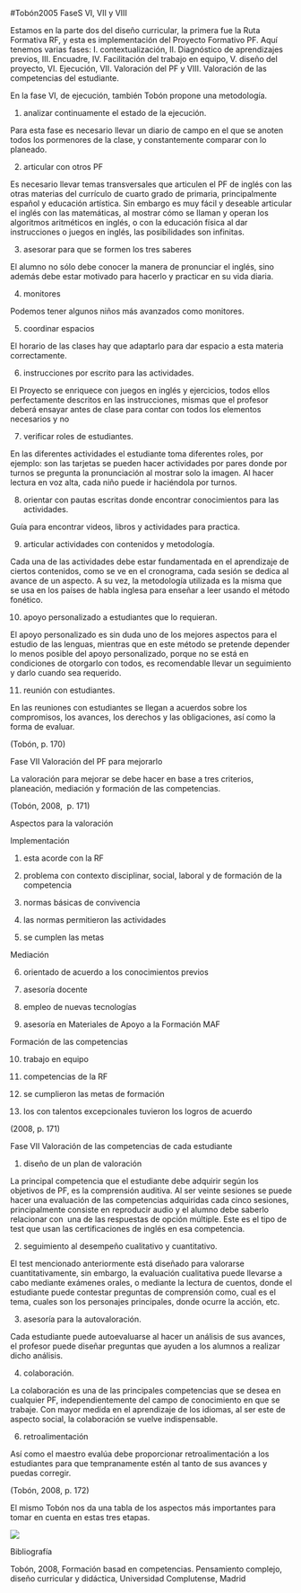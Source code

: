 #Tobón2005 
FaseS VI, VII y VIII

Estamos en la parte dos del diseño curricular, la primera fue la Ruta Formativa RF, y esta es implementación del Proyecto Formativo PF. Aquí tenemos varias fases: I. contextualización, II. Diagnóstico de aprendizajes previos, III. Encuadre, IV. Facilitación del trabajo en equipo, V. diseño del proyecto, VI. Ejecución, VII. Valoración del PF y VIII. Valoración de las competencias del estudiante.

En la fase VI, de ejecución, también Tobón propone una metodología.

1. analizar continuamente el estado de la ejecución.

Para esta fase es necesario llevar un diario de campo en el que se anoten todos los pormenores de la clase, y constantemente comparar con lo planeado.

2. articular con otros PF

Es necesario llevar temas transversales que articulen el PF de inglés con las otras materias del currículo de cuarto grado de primaria, principalmente español y educación artística. Sin embargo es muy fácil y deseable articular el inglés con las matemáticas, al mostrar cómo se llaman y operan los algoritmos aritméticos en inglés, o con la educación física al dar instrucciones o juegos en inglés, las posibilidades son infinitas.

3. asesorar para que se formen los tres saberes

El alumno no sólo debe conocer la manera de pronunciar el inglés, sino además debe estar motivado para hacerlo y practicar en su vida diaria.

4. monitores

Podemos tener algunos niños más avanzados como monitores.

5. coordinar espacios

El horario de las clases hay que adaptarlo para dar espacio a esta materia correctamente.

6. instrucciones por escrito para las actividades.

El Proyecto se enriquece con juegos en inglés y ejercicios, todos ellos perfectamente descritos en las instrucciones, mismas que el profesor deberá ensayar antes de clase para contar con todos los elementos necesarios y no

7. verificar roles de estudiantes.

En las diferentes actividades el estudiante toma diferentes roles, por ejemplo: son las tarjetas se pueden hacer actividades por pares donde por turnos se pregunta la pronunciación al mostrar solo la imagen. Al hacer lectura en voz alta, cada niño puede ir haciéndola por turnos.

8. orientar con pautas escritas donde encontrar conocimientos para las actividades.

Guía para encontrar videos, libros y actividades para practica.

9. articular actividades con contenidos y metodología.

Cada una de las actividades debe estar fundamentada en el aprendizaje de ciertos contenidos, como se ve en el cronograma, cada sesión se dedica al avance de un aspecto. A su vez, la metodología utilizada es la misma que se usa en los países de habla inglesa para enseñar a leer usando el método fonético.

10. apoyo personalizado a estudiantes que lo requieran.

El apoyo personalizado es sin duda uno de los mejores aspectos para el estudio de las lenguas, mientras que en este método se pretende depender lo menos posible del apoyo personalizado, porque no se está en condiciones de otorgarlo con todos, es recomendable llevar un seguimiento y darlo cuando sea requerido.

11. reunión con estudiantes.

En las reuniones con estudiantes se llegan a acuerdos sobre los compromisos, los avances, los derechos y las obligaciones, así como la forma de evaluar.

(Tobón, p. 170)

Fase VII Valoración del PF para mejorarlo

La valoración para mejorar se debe hacer en base a tres criterios, planeación, mediación y formación de las competencias.

(Tobón, 2008,  p. 171)

Aspectos para la valoración

Implementación

1. esta acorde con la RF

2. problema con contexto disciplinar, social, laboral y de formación de la competencia

3. normas básicas de convivencia

4. las normas permitieron las actividades

5. se cumplen las metas

Mediación

6. orientado de acuerdo a los conocimientos previos

7. asesoría docente

8. empleo de nuevas tecnologías

9. asesoría en Materiales de Apoyo a la Formación MAF

Formación de las competencias

10. trabajo en equipo

11. competencias de la RF

12. se cumplieron las metas de formación

13. los con talentos excepcionales tuvieron los logros de acuerdo

(2008, p. 171)

Fase VII Valoración de las competencias de cada estudiante

1. diseño de un plan de valoración

La principal competencia que el estudiante debe adquirir según los objetivos de PF, es la comprensión auditiva. Al ser veinte sesiones se puede hacer una evaluación de las competencias adquiridas cada cinco sesiones, principalmente consiste en reproducir audio y el alumno debe saberlo relacionar con  una de las respuestas de opción múltiple. Este es el tipo de test que usan las certificaciones de inglés en esa competencia.

2. seguimiento al desempeño cualitativo y cuantitativo.

El test mencionado anteriormente está diseñado para valorarse cuantitativamente, sin embargo, la evaluación cualitativa puede llevarse a cabo mediante exámenes orales, o mediante la lectura de cuentos, donde el estudiante puede contestar preguntas de comprensión como, cual es el tema, cuales son los personajes principales, donde ocurre la acción, etc.

3. asesoría para la autovaloración.

Cada estudiante puede autoevaluarse al hacer un análisis de sus avances, el profesor puede diseñar preguntas que ayuden a los alumnos a realizar dicho análisis.

4. colaboración.

La colaboración es una de las principales competencias que se desea en cualquier PF, independientemente del campo de conocimiento en que se trabaje. Con mayor medida en el aprendizaje de los idiomas, al ser este de aspecto social, la colaboración se vuelve indispensable.

6. retroalimentación

Así como el maestro evalúa debe proporcionar retroalimentación a los estudiantes para que tempranamente estén al tanto de sus avances y puedas corregir.

(Tobón, 2008, p. 172)

El mismo Tobón nos da una tabla de los aspectos más importantes para tomar en cuenta en estas tres etapas.

![](file:///C:\Users\ale\AppData\Local\Temp\msohtmlclip1\01\clip_image001.jpg)

Bibliografía

Tobón, 2008, Formación basad en competencias. Pensamiento complejo, diseño curricular y didáctica, Universidad Complutense, Madrid